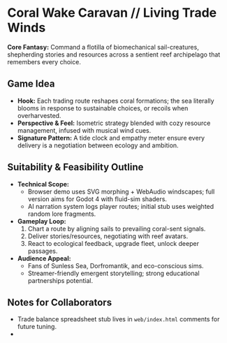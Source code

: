 # Coral Wake Caravan // Living Trade Winds

**Core Fantasy:** Command a flotilla of biomechanical sail-creatures, shepherding stories and resources across a sentient reef archipelago that remembers every choice.

## Game Idea
- **Hook:** Each trading route reshapes coral formations; the sea literally blooms in response to sustainable choices, or recoils when overharvested.
- **Perspective & Feel:** Isometric strategy blended with cozy resource management, infused with musical wind cues.
- **Signature Pattern:** A tide clock and empathy meter ensure every delivery is a negotiation between ecology and ambition.

## Suitability & Feasibility Outline
- **Technical Scope:**
  - Browser demo uses SVG morphing + WebAudio windscapes; full version aims for Godot 4 with fluid-sim shaders.
  - AI narration system logs player routes; initial stub uses weighted random lore fragments.
- **Gameplay Loop:**
  1. Chart a route by aligning sails to prevailing coral-sent signals.
  2. Deliver stories/resources, negotiating with reef avatars.
  3. React to ecological feedback, upgrade fleet, unlock deeper passages.
- **Audience Appeal:**
  - Fans of Sunless Sea, Dorfromantik, and eco-conscious sims.
  - Streamer-friendly emergent storytelling; strong educational partnerships potential.

## Notes for Collaborators
- Trade balance spreadsheet stub lives in `web/index.html` comments for future tuning.
- <!-- next: Implement asynchronous backend hook for persistent archipelago state once demo proves retention. -->
